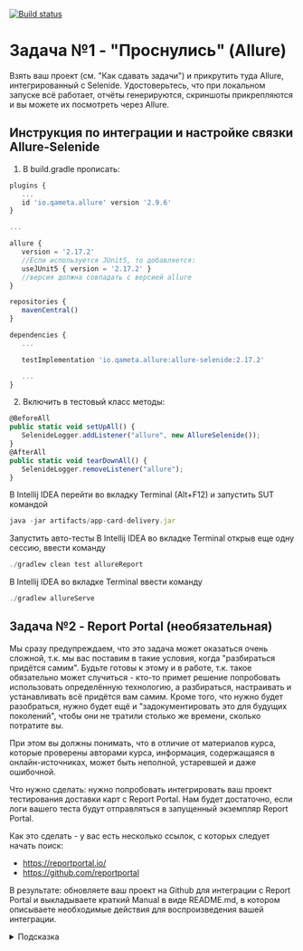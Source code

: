 [![Build status](https://ci.appveyor.com/api/projects/status/bpa3mfndu73w9ruo?svg=true)](https://ci.appveyor.com/project/Dmitriy-Putintsev/patterns-1)



# Задача №1 - "Проснулись" (Allure)

Взять ваш проект (см. "Как сдавать задачи") и прикрутить туда Allure, интегрированный с Selenide. 
Удостоверьтесь, что при локальном запуске всё работает, отчёты генерируются, скриншоты прикрепляются и вы можете их посмотреть через Allure.

## Инструкция по интеграции и настройке связки Allure-Selenide

1. В build.gradle прописать:
 ```javascript
plugins {
	...
	id 'io.qameta.allure' version '2.9.6'
}

...

allure {
	version = '2.17.2'
	//Если используется JUnit5, то добавляется:
	useJUnit5 { version = '2.17.2' }
	//версия должна совпадать с версией allure
}

repositories {
	mavenCentral()
}

dependencies {
	...

	testImplementation 'io.qameta.allure:allure-selenide:2.17.2'

	...
}
```
2. Включить в тестовый класс методы:
 ```javascript
@BeforeAll
public static void setUpAll() {
    SelenideLogger.addListener("allure", new AllureSelenide());
}
@AfterAll
public static void tearDownAll() {
    SelenideLogger.removeListener("allure");
}
 ```
В Intellij IDEA перейти во вкладку Terminal (Alt+F12) и запустить SUT командой
```javascript
java -jar artifacts/app-card-delivery.jar
```
Запустить авто-тесты В Intellij IDEA во вкладке Terminal открыв еще одну сессию, ввести команду
```javascript
./gradlew clean test allureReport
```
В Intellij IDEA во вкладке Terminal ввести команду
```javascript
./gradlew allureServe
```

## Задача №2 - Report Portal (необязательная)

Мы сразу предупреждаем, что это задача может оказаться очень сложной, т.к. мы вас поставим в такие условия, когда "разбираться придётся самим". Будьте готовы к этому и в работе, т.к. такое обязательно может случиться - кто-то примет решение попробовать использовать определённую технологию, а разбираться, настраивать и устанавливать всё придётся вам самим. Кроме того, что нужно будет разобраться, нужно будет ещё и "задокументировать это для будущих поколений", чтобы они не тратили столько же времени, сколько потратите вы.

При этом вы должны понимать, что в отличие от материалов курса, которые проверены авторами курса, информация, содержащаяся в онлайн-источниках, может быть неполной, устаревшей и даже ошибочной.

Что нужно сделать: нужно попробовать интегрировать ваш проект тестирования доставки карт с Report Portal. Нам будет достаточно, если логи вашего теста будут отправляться в запущенный экземпляр Report Portal.

Как это сделать - у вас есть несколько ссылок, с которых следует начать поиск:
* https://reportportal.io/
* https://github.com/reportportal

В результате: обновляете ваш проект на Github для интеграции с Report Portal и выкладываете краткий Manual в виде README.md, в котором описываете необходимые действия для воспроизведения вашей интеграции.

<details>
   <summary>Подсказка</summary>

   1. Достаточно часто разработчики решений предоставляют готовые Docker-файлы и даже docker-compose.yml, для того, чтобы вы могли "быстро развернуть" сервис и попробовать его в действии. 
   1. Часто такое бывает, что в официальном репо на Github выкладываются примеры интеграции. Возможно, стоит посмотреть там (по стеку используемых вами технологий: как минимум, JUnit5).
</details>

